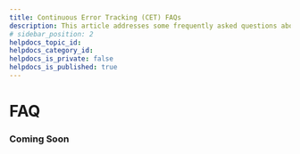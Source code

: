 ```yaml
---
title: Continuous Error Tracking (CET) FAQs
description: This article addresses some frequently asked questions about Harness Continuous Error Tracking(CET).
# sidebar_position: 2
helpdocs_topic_id: 
helpdocs_category_id: 
helpdocs_is_private: false
helpdocs_is_published: true
---
```


# FAQ


### Coming Soon